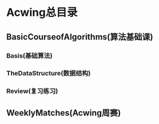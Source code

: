 # Acwing总目录
## BasicCourseofAlgorithms(算法基础课)
### Basis(基础算法)
### TheDataStructure(数据结构)
### Review(复习练习)
## WeeklyMatches(Acwing周赛)

